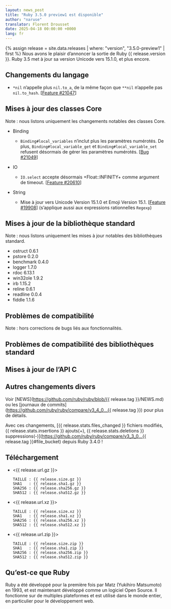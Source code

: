 ```yaml
---
layout: news_post
title: "Ruby 3.5.0 preview1 est disponible"
author: "naruse"
translator: Florent Drousset
date: 2025-04-18 00:00:00 +0000
lang: fr
---
```


{% assign release = site.data.releases | where: "version", "3.5.0-preview1" | first %}
Nous avons le plaisir d’annoncer la sortie de Ruby {{ release.version }}. Ruby 3.5 met à jour sa version Unicode vers 15.1.0, et plus encore.

## Changements du langage

* `*nil` n’appelle plus `nil.to_a`, de la même façon que `**nil`
  n’appelle pas `nil.to_hash`.  [[Feature #21047]]

## Mises à jour des classes Core

Note : nous listons uniquement les changements notables des classes Core.

* Binding

    * `Binding#local_variables` n’inclut plus les paramètres numérotés.
      De plus, `Binding#local_variable_get` et `Binding#local_variable_set` refusent désormais de gérer les paramètres numérotés.
      [[Bug #21049]]

* IO

    * `IO.select` accepte désormais +Float::INFINITY+ comme argument de timeout.
      [[Feature #20610]]

* String

    * Mise à jour vers Unicode Version 15.1.0 et Emoji Version 15.1. [[Feature #19908]]
      (s’applique aussi aux expressions rationnelles `Regexp`)

## Mises à jour de la bibliothèque standard

Note : nous listons uniquement les mises à jour notables des bibliothèques standard.

* ostruct 0.6.1
* pstore 0.2.0
* benchmark 0.4.0
* logger 1.7.0
* rdoc 6.13.1
* win32ole 1.9.2
* irb 1.15.2
* reline 0.6.1
* readline 0.0.4
* fiddle 1.1.6

## Problèmes de compatibilité

Note : hors corrections de bugs liés aux fonctionnalités.

## Problèmes de compatibilité des bibliothèques standard

## Mises à jour de l’API C

## Autres changements divers

Voir [NEWS](https://github.com/ruby/ruby/blob/{{ release.tag }}/NEWS.md)
ou les [journaux de commits](https://github.com/ruby/ruby/compare/v3_4_0...{{ release.tag }})
pour plus de détails.

Avec ces changements, [{{ release.stats.files_changed }} fichiers modifiés, {{ release.stats.insertions }} ajouts(+), {{ release.stats.deletions }} suppressions(-)](https://github.com/ruby/ruby/compare/v3_3_0...{{ release.tag }}#file_bucket)
depuis Ruby 3.4.0 !

## Téléchargement

* <{{ release.url.gz }}>

      TAILLE : {{ release.size.gz }}
      SHA1   : {{ release.sha1.gz }}
      SHA256 : {{ release.sha256.gz }}
      SHA512 : {{ release.sha512.gz }}

* <{{ release.url.xz }}>

      TAILLE : {{ release.size.xz }}
      SHA1   : {{ release.sha1.xz }}
      SHA256 : {{ release.sha256.xz }}
      SHA512 : {{ release.sha512.xz }}

* <{{ release.url.zip }}>

      TAILLE : {{ release.size.zip }}
      SHA1   : {{ release.sha1.zip }}
      SHA256 : {{ release.sha256.zip }}
      SHA512 : {{ release.sha512.zip }}

## Qu’est-ce que Ruby

Ruby a été développé pour la première fois par Matz (Yukihiro Matsumoto) en 1993,
et est maintenant développé comme un logiciel Open Source.
Il fonctionne sur de multiples plateformes et est utilisé dans le monde entier, en particulier pour le développement web.

[Feature #21047]: https://bugs.ruby-lang.org/issues/21047
[Bug #21049]: https://bugs.ruby-lang.org/issues/21049
[Feature #20610]: https://bugs.ruby-lang.org/issues/20610
[Feature #19908]: https://bugs.ruby-lang.org/issues/19908
